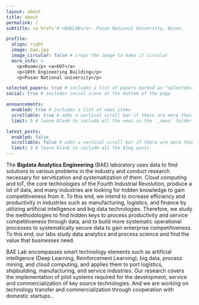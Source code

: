 ```yaml
---
layout: about
title: about
permalink: /
subtitle: <a href='#'>BAELAB</a>. Pusan National University, Busan.

profile:
  align: right
  image: bae.jpg
  image_circular: false # crops the image to make it circular
  more_info: >
    <p>Room</p> <a>607</a>
    <p>10th Engineering Building</p>
    <p>Pusan National university</p>

selected_papers: true # includes a list of papers marked as "selected={true}"
social: true # includes social icons at the bottom of the page

announcements:
  enabled: true # includes a list of news items
  scrollable: true # adds a vertical scroll bar if there are more than 3 news items
  limit: 5 # leave blank to include all the news in the `_news` folder

latest_posts:
  enabled: false
  scrollable: false # adds a vertical scroll bar if there are more than 3 new posts items
  limit: 3 # leave blank to include all the blog posts
---
```


The **Bigdata Analytics Engineering** (BAE) laboratory uses data to find solutions to various problems in the industry and conduct research necessary for servitization and systematization of them. Cloud computing and IoT, the core technologies of the Fourth Industrial Revolution, produce a lot of data, and many industries are looking for hidden knowledge to gain competitiveness from it. To this end, we intend to increase efficiency and productivity in industries such as manufacturing, logistics, and finance by utilizing artificial intelligence and big data technologies. Therefore, we study the methodologies to find hidden keys to process productivity and service competitiveness through data, and to build more systematic operational processes to systematically secure data to gain enterprise competitiveness. To this end, our labs study data analytics and process science and find the value that businesses need.

BAE Lab encompasses smart technology elements such as artificial intelligence (Deep Learning, Reinforcement Learning), big data, process mining, and cloud computing, and applies them to port logistics, shipbuilding, manufacturing, and service industries. Our research covers the implementation of pilot systems required for the development, service and commercialization of key source technologies. And we are working on technology transfer and commercialization through cooperation with domestic startups..
